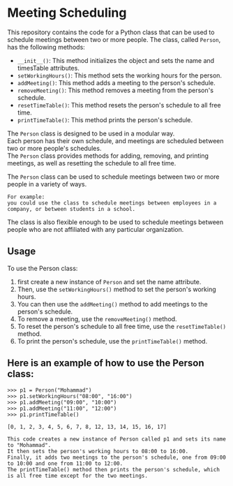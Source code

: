 # Meeting Scheduling
This repository contains the code for a Python class that can be used to schedule meetings between two or more people. The class, called `Person`, has the following methods:

* `__init__()`: This method initializes the object and sets the name and timesTable attributes.
* `setWorkingHours()`: This method sets the working hours for the person.
* `addMeeting()`: This method adds a meeting to the person's schedule.
* `removeMeeting()`: This method removes a meeting from the person's schedule.
* `resetTimeTable()`: This method resets the person's schedule to all free time.
* `printTimeTable()`: This method prints the person's schedule.
  
The `Person` class is designed to be used in a modular way.  
Each person has their own schedule, and meetings are scheduled between two or more people's schedules.  
The `Person` class provides methods for adding, removing, and printing meetings, as well as resetting the schedule to all free time.

The `Person` class can be used to schedule meetings between two or more people in a variety of ways.  
```
For example:
you could use the class to schedule meetings between employees in a company, or between students in a school.
```

The class is also flexible enough to be used to schedule meetings between people who are not affiliated with any particular organization.



## Usage
To use the Person class:

1. first create a new instance of `Person` and set the name attribute.
2. Then, use the `setWorkingHours()` method to set the person's working hours.
3. You can then use the `addMeeting()` method to add meetings to the person's schedule.
4. To remove a meeting, use the `removeMeeting()` method.
5. To reset the person's schedule to all free time, use the `resetTimeTable()` method.
6. To print the person's schedule, use the `printTimeTable()` method.

## Here is an example of how to use the Person class:
```
>>> p1 = Person("Mohammad")
>>> p1.setWorkingHours("08:00", "16:00")
>>> p1.addMeeting("09:00", "10:00")
>>> p1.addMeeting("11:00", "12:00")
>>> p1.printTimeTable()

[0, 1, 2, 3, 4, 5, 6, 7, 8, 12, 13, 14, 15, 16, 17]
```
```
This code creates a new instance of Person called p1 and sets its name to "Mohammad".
It then sets the person's working hours to 08:00 to 16:00.
Finally, it adds two meetings to the person's schedule, one from 09:00 to 10:00 and one from 11:00 to 12:00.
The printTimeTable() method then prints the person's schedule, which is all free time except for the two meetings.
```
